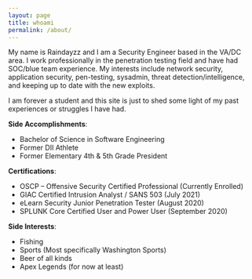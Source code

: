 ```yaml
---
layout: page
title: whoami
permalink: /about/
---
```


My name is Raindayzz and I am a Security Engineer based in the VA/DC area. I work professionally in the penetration testing field and have had SOC/blue team experience. My interests include network security, application security, pen-testing, sysadmin, threat detection/intelligence, and keeping up to date with the new exploits.


I am forever a student and this site is just to shed some light of my past experiences or struggles I have had. 


**Side Accomplishments**:
- Bachelor of Science in Software Engineering
- Former DII Athlete
- Former Elementary 4th & 5th Grade President


**Certifications**: 
- OSCP – Offensive Security Certified Professional (Currently Enrolled)
- GIAC Certified Intrusion Analyst / SANS 503 (July 2021)
- eLearn Security Junior Penetration Tester (August 2020)
- SPLUNK Core Certified User and Power User (September 2020)

**Side Interests**:
- Fishing
- Sports (Most specifically Washington Sports)
- Beer of all kinds
- Apex Legends (for now at least)
